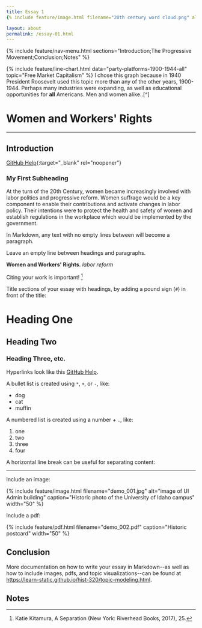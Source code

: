 ```yaml
---
title: Essay 1
{% include feature/image.html filename="20th century word cloud.png" alt="Image of word cloud" %}

layout: about
permalink: /essay-01.html
---
```

{% include feature/nav-menu.html sections="Introduction;The Progressive Movement;Conclusion;Notes" %}


{% include feature/line-chart.html data="party-platforms-1900-1944-all" topic="Free Market Capitalism" %}
I chose this graph because in 1940 President Roosevelt used this topic more than any of the other years, 1900-1944. Perhaps many industries were expanding, as well as educational opportunities for **all** Americans. Men and women alike..[^]
# Women and Workers' Rights
---
## Introduction
[GitHub Help](https://help.github.com/){:target="_blank" rel="noopener"}
### My First Subheading

At the turn of the 20th Century, women became increasingly involved with labor politics and progressive reform. Women suffrage would be a key component to enable their contributions and activate changes in labor policy. Their intentions were to protect the health and safety of women and establish regulations in the workplace which would be implemented by the government.   

In Markdown, any text with no empty lines between will become a paragraph.

Leave an empty line between headings and paragraphs.

**Women and Workers' Rights**. *labor reform*

Citing your work is important! [^1]

Title sections of your essay with headings, by adding a pound sign (`#`) in front of the title:

# Heading One

## Heading Two

### Heading Three, etc.

Hyperlinks look like this [GitHub Help](https://help.github.com/).

A bullet list is created using `*`, `+`, or `-`, like:

- dog
- cat
- muffin

A numbered list is created using a number + `.`, like:

1. one
2. two
6. three
2. four

A horizontal line break can be useful for separating content:

----

Include an image:

{% include feature/image.html filename="demo_001.jpg" alt="image of UI Admin building" caption="Historic photo of the University of Idaho campus" width="50" %}

Include a pdf:

{% include feature/pdf.html filename="demo_002.pdf" caption="Historic postcard" width="50" %}

## Conclusion

More documentation on how to write your essay in Markdown--as well as how to include images, pdfs, and topic visualizations--can be found at <https://learn-static.github.io/hist-320/topic-modeling.html>.

## Notes

[^1]: Katie Kitamura, A Separation (New York: Riverhead Books, 2017), 25.
[^1]: John D’Agata, ed., *The Making of the American Essay* (Minneapolis: Graywolf Press, 2016), 19–20.
